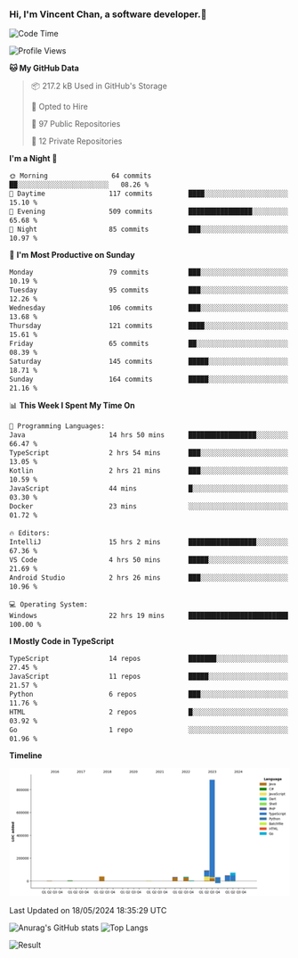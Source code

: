### Hi, I'm Vincent Chan, a software developer.👋

<!--
**hkvincent/hkvincent** is a ✨ _special_ ✨ repository because its `README.md` (this file) appears on your GitHub profile.

Here are some ideas to get you started:

- 🔭 I’m currently working on ...
- 🌱 I’m currently learning ...
- 👯 I’m looking to collaborate on ...
- 🤔 I’m looking for help with ...
- 💬 Ask me about ...
- 📫 How to reach me: ...
- 😄 Pronouns: ...
- ⚡ Fun fact: ...
-->
<!--START_SECTION:waka-->
![Code Time](http://img.shields.io/badge/Code%20Time-1%2C163%20hrs%2034%20mins-blue)

![Profile Views](http://img.shields.io/badge/Profile%20Views-0-blue)

**🐱 My GitHub Data** 

> 📦 217.2 kB Used in GitHub's Storage 
 > 
> 💼 Opted to Hire
 > 
> 📜 97 Public Repositories 
 > 
> 🔑 12 Private Repositories 
 > 
**I'm a Night 🦉** 

```text
🌞 Morning                64 commits          ██░░░░░░░░░░░░░░░░░░░░░░░   08.26 % 
🌆 Daytime                117 commits         ████░░░░░░░░░░░░░░░░░░░░░   15.10 % 
🌃 Evening                509 commits         ████████████████░░░░░░░░░   65.68 % 
🌙 Night                  85 commits          ███░░░░░░░░░░░░░░░░░░░░░░   10.97 % 
```
📅 **I'm Most Productive on Sunday** 

```text
Monday                   79 commits          ███░░░░░░░░░░░░░░░░░░░░░░   10.19 % 
Tuesday                  95 commits          ███░░░░░░░░░░░░░░░░░░░░░░   12.26 % 
Wednesday                106 commits         ███░░░░░░░░░░░░░░░░░░░░░░   13.68 % 
Thursday                 121 commits         ████░░░░░░░░░░░░░░░░░░░░░   15.61 % 
Friday                   65 commits          ██░░░░░░░░░░░░░░░░░░░░░░░   08.39 % 
Saturday                 145 commits         █████░░░░░░░░░░░░░░░░░░░░   18.71 % 
Sunday                   164 commits         █████░░░░░░░░░░░░░░░░░░░░   21.16 % 
```


📊 **This Week I Spent My Time On** 

```text
💬 Programming Languages: 
Java                     14 hrs 50 mins      █████████████████░░░░░░░░   66.47 % 
TypeScript               2 hrs 54 mins       ███░░░░░░░░░░░░░░░░░░░░░░   13.05 % 
Kotlin                   2 hrs 21 mins       ███░░░░░░░░░░░░░░░░░░░░░░   10.59 % 
JavaScript               44 mins             █░░░░░░░░░░░░░░░░░░░░░░░░   03.30 % 
Docker                   23 mins             ░░░░░░░░░░░░░░░░░░░░░░░░░   01.72 % 

🔥 Editors: 
IntelliJ                 15 hrs 2 mins       █████████████████░░░░░░░░   67.36 % 
VS Code                  4 hrs 50 mins       █████░░░░░░░░░░░░░░░░░░░░   21.69 % 
Android Studio           2 hrs 26 mins       ███░░░░░░░░░░░░░░░░░░░░░░   10.96 % 

💻 Operating System: 
Windows                  22 hrs 19 mins      █████████████████████████   100.00 % 
```

**I Mostly Code in TypeScript** 

```text
TypeScript               14 repos            ███████░░░░░░░░░░░░░░░░░░   27.45 % 
JavaScript               11 repos            █████░░░░░░░░░░░░░░░░░░░░   21.57 % 
Python                   6 repos             ███░░░░░░░░░░░░░░░░░░░░░░   11.76 % 
HTML                     2 repos             █░░░░░░░░░░░░░░░░░░░░░░░░   03.92 % 
Go                       1 repo              ░░░░░░░░░░░░░░░░░░░░░░░░░   01.96 % 
```



**Timeline**

![Lines of Code chart](https://raw.githubusercontent.com/hkvincent/hkvincent/main/assets/bar_graph.png)


 Last Updated on 18/05/2024 18:35:29 UTC
<!--END_SECTION:waka-->
![Anurag's GitHub stats](https://github-readme-stats.vercel.app/api?username=hkvincent&rank_icon=github&hide=contribs,prs)
![Top Langs](https://github-readme-stats.vercel.app/api/top-langs/?username=hkvincent&layout=compact)

![Result](https://image-keeper.vincentchan.workers.dev/file/eff033ac20714fe72c62b.png)
